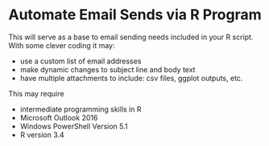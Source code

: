 # Automate Email Sends via R Program

This will serve as a base to email sending needs included in your R script.  With some clever coding it may:
* use a custom list of email addresses
* make dynamic changes to subject line and body text
* have multiple attachments to include: csv files, ggplot outputs, etc.

This may require
* intermediate programming skills in R
* Microsoft Outlook 2016
* Windows PowerShell Version 5.1
* R version 3.4

